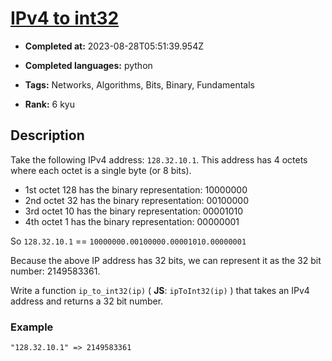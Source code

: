 # [IPv4 to int32](https://www.codewars.com/kata/52ea928a1ef5cfec800003ee)

- **Completed at:** 2023-08-28T05:51:39.954Z

- **Completed languages:** python

- **Tags:** Networks, Algorithms, Bits, Binary, Fundamentals

- **Rank:** 6 kyu

## Description

Take the following IPv4 address:  `128.32.10.1`. This address has 4 octets where each octet is a single byte (or 8 bits).

* 1st octet 128 has the binary representation: 10000000
* 2nd octet 32 has the binary representation: 00100000
* 3rd octet 10 has the binary representation: 00001010
* 4th octet 1 has the binary representation: 00000001

So `128.32.10.1` == `10000000.00100000.00001010.00000001`

Because the above IP address has 32 bits, we can represent it as the 32
bit number: 2149583361.

Write a function `ip_to_int32(ip)` ( **JS**: `ipToInt32(ip)` ) that takes an IPv4 address and returns
a 32 bit number.


### Example

```text
"128.32.10.1" => 2149583361
```


